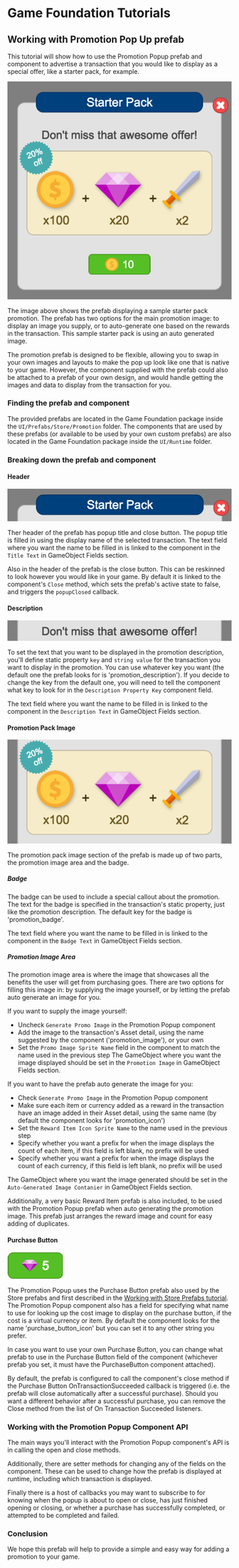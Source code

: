 # Game Foundation Tutorials

## Working with Promotion Pop Up prefab

This tutorial will show how to use the Promotion Popup prefab and component to advertise a transaction that you would like to display as a special offer, like a starter pack, for example.


![Promotion Pop Up Prefab in action](../images/promotion-popup-prefab-01.png)

The image above shows the prefab displaying a sample starter pack promotion.
The prefab has two options for the main promotion image: to display an image you supply, or to auto-generate one based on the rewards in the transaction.
This sample starter pack is using an auto generated image.

The promotion prefab is designed to be flexible, allowing you to swap in your own images and layouts to make the pop up look like one that is native to your game.
However, the component supplied with the prefab could also be attached to a prefab of your own design, and would handle getting the images and data to display from the transaction for you.

### Finding the prefab and component

The provided prefabs are located in the Game Foundation package inside the `UI/Prefabs/Store/Promotion` folder.
The components that are used by these prefabs (or available to be used by your own custom prefabs) are also located in the Game Foundation package inside the `UI/Runtime` folder.

### Breaking down the prefab and component

#### Header

![Sample Promotion Header](../images/promotion-popup-prefab-03.png)

Ther header of the prefab has popup title and close button. 
The popup title is filled in using the display name of the selected transaction.
The text field where you want the name to be filled in is linked to the component in the `Title Text` in GameObject Fields section.

Also in the header of the prefab is the close button.
This can be reskinned to look however you would like in your game.
By default it is linked to the component's `Close` method, which sets the prefab's active state to false, and triggers the `popupClosed` callback.

#### Description

![Sample Promotion Description](../images/promotion-popup-prefab-04.png)

To set the text that you want to be displayed in the promotion description, you'll define static property `key` and `string value` for the transaction you want to display in the promotion.
You can use whatever key you want (the default one the prefab looks for is 'promotion_description').
If you decide to change the key from the default one, you will need to tell the component what key to look for in the `Description Property Key` component field.

The text field where you want the name to be filled in is linked to the component in the `Description Text` in GameObject Fields section.

#### Promotion Pack Image

![Sample Promotion Pack Image](../images/promotion-popup-prefab-02.png)

The promotion pack image section of the prefab is made up of two parts, the promotion image area and the badge.

##### Badge

The badge can be used to include a special callout about the promotion.
The text for the badge is specified in the transaction's static property, just like the promotion description.
The default key for the badge is 'promotion_badge'.

The text field where you want the name to be filled in is linked to the component in the `Badge Text` in GameObject Fields section.

##### Promotion Image Area

The promotion image area is where the image that showcases all the benefits the user will get from purchasing goes.
There are two options for filling this image in: by supplying the image yourself, or by letting the prefab auto generate an image for you.

If you want to supply the image yourself:
- Uncheck `Generate Promo Image` in the Promotion Popup component
- Add the image to the transaction's Asset detail, using the name suggested by the component ('promotion_image'), or your own
- Set the `Promo Image Sprite Name` field in the component to match the name used in the previous step
The GameObject where you want the image displayed should be set in the `Promotion Image` in GameObject Fields section.

If you want to have the prefab auto generate the image for you:
- Check `Generate Promo Image` in the Promotion Popup component
- Make sure each item or currency added as a reward in the transaction have an image added in their Asset detail, using the same name (by default the component looks for 'promotion_icon')
- Set the `Reward Item Icon Sprite Name` to the name used in the previous step
- Specify whether you want a prefix for when the image displays the count of each item, if this field is left blank, no prefix will be used
- Specify whether you want a prefix for when the image displays the count of each currency, if this field is left blank, no prefix will be used

The GameObject where you want the image generated should be set in the `Auto-Generated Image Contanier` in GameObject Fields section.

Additionally, a very basic Reward Item prefab is also included, to be used with the Promotion Popup prefab when auto generating the promotion image.
This prefab just arranges the reward image and count for easy adding of duplicates.

#### Purchase Button

![Purchase Button](../images/store-prefab-03.png)

The Promotion Popup uses the Purchase Button prefab also used by the Store prefabs and first described in the [Working with Store Prefabs tutorial].
The Promotion Popup component also has a field for specifying what name to use for looking up the cost image to display on the purchase button, if the cost is a virtual currency or item.
By default the component looks for the name 'purchase_button_icon' but you can set it to any other string you prefer.

In case you want to use your own Purchase Button, you can change what prefab to use in the Purchase Button field of the component (whichever prefab you set, it must have the PurchaseButton component attached).

By default, the prefab is configured to call the component's close method if the Purchase Button OnTransactionSucceeded callback is triggered (i.e. the prefab will close automatically after a successful purchase).
Should you want a different behavior after a successful purchase, you can remove the Close method from the list of On Transaction Succeeded listeners.

### Working with the Promotion Popup Component API

The main ways you'll interact with the Promotion Popup component's API is in calling the open and close methods.

Additionally, there are setter methods for changing any of the fields on the component.
These can be used to change how the prefab is displayed at runtime, including which transaction is displayed.

Finally there is a host of callbacks you may want to subscribe to for knowing when the popup is about to open or close, has just finished opening or closing, or whether a purchase has successfully completed, or attempted to be completed and failed.

### Conclusion

We hope this prefab will help to provide a simple and easy way for adding a promotion to your game.






[Working with Store Prefabs tutorial]: 14-WorkingWithStorePrefabs.md#purchase-button-component